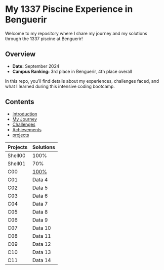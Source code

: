 # My 1337 Piscine Experience in Benguerir

Welcome to my repository where I share my journey and my solutions through the 1337 piscine at Benguerir! 

## Overview
- **Date:** September 2024
- **Campus Ranking:** 3rd place in Benguerir, 4th place overall

In this repo, you'll find details about my experiences, challenges faced, and what I learned during this intensive coding bootcamp.

## Contents
- [Introduction](docs/01-introduction.md)
- [My Journey](docs/02-my-journey.md)
- [Challenges](docs/03-challenges.md)
- [Achievements](docs/04-achievements.md)
- [projects](docs/05-projects.md)

| Projects  | Solutions |
|-----------|-----------|
| Shell00   |   100%    |
| Shell01   |    70%    |
| C00       | [100%](docs/projects/C00)    |
| C01       | Data 4    |
| C02       | Data 5    |
| C03       | Data 6    |
| C04       | Data 7    |
| C05       | Data 8    |
| C06       | Data 9    |
| C07       | Data 10   |
| C08       | Data 11   |
| C09       | Data 12   |
| C10       | Data 13   |
| C11       | Data 14   |
